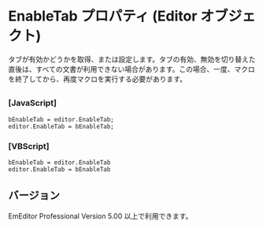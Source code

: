 # EnableTab プロパティ (Editor オブジェクト)

タブが有効かどうかを取得、または設定します。タブの有効、無効を切り替えた直後は、すべての文書が利用できない場合があります。この場合、一度、マクロを終了してから、再度マクロを実行する必要があります。

## 

### \[JavaScript\]

```
bEnableTab = editor.EnableTab;
editor.EnableTab = bEnableTab;
```

### \[VBScript\]

```
bEnableTab = editor.EnableTab
editor.EnableTab = bEnableTab
```

## バージョン

EmEditor Professional Version 5.00 以上で利用できます。
